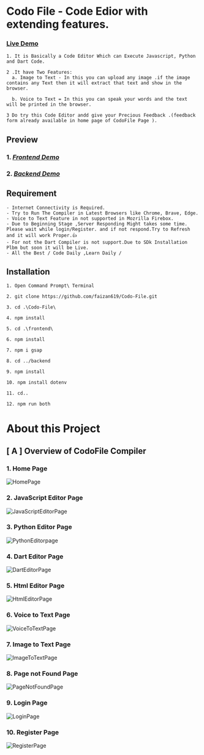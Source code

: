 # Codo File - Code Edior with extending features.

 ### **[Live Demo ](https://codofile-85b0c.web.app/)**
    1. It is Basically a Code Editor Which can Execute Javascript, Python and Dart Code. 

    2 .It have Two Features:
      a. Image to Text - In this you can upload any image .if the image contains any Text then it will extract that text and show in the browser.

      b. Voice to Text = In this you can speak your words and the text will be printed in the browser.
    
    3 Do try this Code Editor andd give your Precious Feedback .(feedback form already available in home page of CodoFile Page ).

 ## Preview 

 ### 1. *[Frontend Demo](https://codofile-85b0c.web.app/)*
 ### 2. *[Backend Demo](https://codofile-backend.onrender.com/)*
  
  ## Requirement

    - Internet Connectivity is Required.
    - Try to Run The Compiler in Latest Browsers like Chrome, Brave, Edge.
    - Voice to Text Feature in not supported in Mozrilla Firebox.
    - Due to Beginning Stage ,Server Responding Might takes some time. Please wait while login/Register. and if not respond.Try to Refresh and it will work Proper.👍
    - For not the Dart Compiler is not support.Due to SDk Installation Plbm but soon it will be Live.
    - All the Best / Code Daily ,Learn Daily /

  ## Installation 
    1. Open Command Prompt\ Terminal

    2. git clone https://github.com/faizan619/Codo-File.git

    3. cd .\Codo-File\

    4. npm install

    5. cd .\frontend\

    6. npm install

    7. npm i gsap

    8. cd ../backend

    9. npm install

    10. npm install dotenv

    11. cd..

    12. npm run both

# About this Project

## [ A ] Overview of CodoFile Compiler 
  <!-- ![Overview](./images/overview.png) -->
  ### 1. Home Page
  ![HomePage](./documentation/Project%20Assets/HomePage.PNG)

  ### 2. JavaScript Editor Page
  ![JavaScriptEditorPage](./documentation/Project%20Assets/JavascriptEditorPage.PNG)

  ### 3. Python Editor Page
  ![PythonEditorpage](./documentation/Project%20Assets/PythonEditorPage.PNG)

  ### 4. Dart Editor Page
  ![DartEditorPage](./documentation/Project%20Assets/DartPage.PNG)

  ### 5. Html Editor Page
  ![HtmlEditorPage](./documentation/Project%20Assets/htmlPage.PNG)

  ### 6. Voice to Text Page
  ![VoiceToTextPage](./documentation/Project%20Assets/Image2TextPage.PNG)

  ### 7. Image to Text Page
  ![ImageToTextPage](./documentation/Project%20Assets/Voice2TextPage.PNG)

  ### 8. Page not Found Page
  ![PageNotFoundPage](./documentation/Project%20Assets/PagenotfoundPage.PNG)

  ### 9. Login Page
  ![LoginPage](./documentation/Project%20Assets/LoginPage.PNG)

  ### 10. Register Page
  ![RegisterPage](./documentation/Project%20Assets/RegisterPage.PNG)




